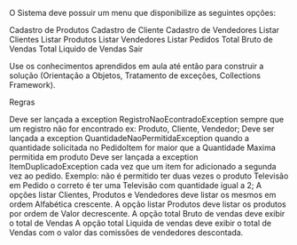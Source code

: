 O Sistema deve possuir um menu que disponibilize as seguintes opções:

 

Cadastro de Produtos
Cadastro de Cliente
Cadastro de Vendedores
Listar Clientes
Listar Produtos
Listar Vendedores
Listar Pedidos
Total Bruto de Vendas
Total Liquido de Vendas
Sair


Use os conhecimentos aprendidos em aula até então para construir a solução (Orientação a Objetos, Tratamento de exceções, Collections Framework).

Regras

Deve ser lançada a exception RegistroNaoEcontradoException sempre que um registro não for encontrado ex: Produto, Cliente, Vendedor;
Deve ser lançada a exception QuantidadeNaoPermitidaException quando a quantidade solicitada no PedidoItem for maior que a Quantidade Maxima permitida em produto
Deve ser lançada a exception ItemDuplicadoException cada vez que um item for adicionado a segunda vez ao pedido. Exemplo: não é permitido ter duas vezes o produto Televisão em Pedido o correto é ter uma Televisão com quantidade igual a 2;
A opções listar Clientes, Produtos e Vendedores deve listar os mesmos em ordem Alfabética crescente.
A opção listar Produtos deve listar os produtos por ordem de Valor decrescente.
A opção total Bruto de vendas deve exibir o total de Vendas
A opção total Liquida de vendas deve exibir o total de Vendas com o valor das comissões de vendedores descontada.
